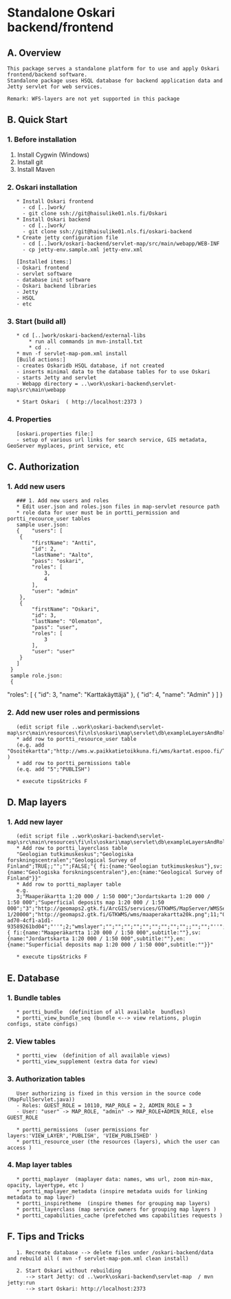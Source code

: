 # Standalone Oskari backend/frontend

## A. Overview

    This package serves a standalone platform for to use and apply Oskari frontend/backend software.
    Standalone package uses HSQL database for backend application data and Jetty servlet for web services.

    Remark: WFS-layers are not yet supported in this package

## B. Quick Start

### 1. Before installation

1. Install Cygwin (Windows)
2. Install git
3. Install Maven

### 2. Oskari installation
       * Install Oskari frontend
         - cd [..]work/
         - git clone ssh://git@haisulike01.nls.fi/Oskari
       * Install Oskari backend
         - cd [..]work/ 
         - git clone ssh://git@haisulike01.nls.fi/oskari-backend
       * Create jetty configuration file
         - cd [..]work/oskari-backend/servlet-map/src/main/webapp/WEB-INF
         - cp jetty-env.sample.xml jetty-env.xml

       [Installed items:]
       - Oskari frontend
       - servlet software
       - database init software
       - Oskari backend libraries
       - Jetty
       - HSQL
       - etc

### 3. Start  (build all)
       * cd [..]work/oskari-backend/external-libs
           * run all commands in mvn-install.txt
           * cd ..
       * mvn -f servlet-map-pom.xml install
       [Build actions:]
       - creates Oskaridb HSQL database, if not created
       - inserts minimal data to the database tables for to use Oskari
       - starts Jetty and servlet
       - Webapp directory = ..\work\oskari-backend\servlet-map\src\main\webapp

       * Start Oskari  ( http://localhost:2373 )

### 4. Properties
       [oskari.properties file:]
       - setup of various url links for search service, GIS metadata, GeoServer myplaces, print service, etc

## C. Authorization

### 1. Add new users
       ### 1. Add new users and roles
       * Edit user.json and roles.json files in map-servlet resource path
       * role data for user must be in portti_permission and portti_recource_user tables
       sample user.json:
       {    "users": [
        {
            "firstName": "Antti",
            "id": 2,
            "lastName": "Aalto",
            "pass": "oskari",
            "roles": [
                3,
                4
            ],
            "user": "admin"
        },
        {
            "firstName": "Oskari",
            "id": 3,
            "lastName": "Olematon",
            "pass": "user",
            "roles": [
                3
            ],
            "user": "user"
        }
       ]
     }
     sample role.json:
     {
  "roles": [
    {
        "id": 3,
        "name": "Karttakäyttäjä"
    },
    {
        "id": 4,
        "name": "Admin"
    }
      ]
    }
       
       

### 2. Add new user roles and permissions
       (edit script file ..work\oskari-backend\servlet-map\src\main\resources\fi\nls\oskari\map\servlet\db\exampleLayersAndRoles.sql)
       * add row to portti_resource_user table
       (e.g. add "Osoitekartta";"http://wms.w.paikkatietoikkuna.fi/wms/kartat.espoo.fi/TeklaOgcWeb/WMS.ashx?";"WMS_LAYER";"10114";"ROLE" )
       * add row to portti_permissions table
       (e.q. add "5";"PUBLISH")

       * execute tips&tricks F

## D. Map layers

### 1. Add new layer
       (edit script file ..work\oskari-backend\servlet-map\src\main\resources\fi\nls\oskari\map\servlet\db\exampleLayersAndRoles.sql)
       * Add row to portti_layerclass table
       "Geologian tutkimuskeskus";"Geologiska forskningscentralen";"Geological Survey of Finland";TRUE;;"";"";FALSE;"{ fi:{name:"Geologian tutkimuskeskus"},sv:{name:"Geologiska forskningscentralen"},en:{name:"Geological Survey of Finland"}}"
       * Add row to portti_maplayer table
       e.g.
       3;"Maaperäkartta 1:20 000 / 1:50 000";"Jordartskarta 1:20 000 / 1:50 000";"Superficial deposits map 1:20 000 / 1:50 000";"3";"http://geomaps2.gtk.fi/ArcGIS/services/GTKWMS/MapServer/WMSServer";75;"''";100000;10000;"http://www.paikkatietoikkuna.fi/web/guest/maaperakartta-1/20000";"http://geomaps2.gtk.fi/GTKWMS/wms/maaperakartta20k.png";11;"0f3f054f-ad70-4cf1-a1d1-93589261bd04";"''";2;"wmslayer";"";"";"";"";"";"";"";"";"";;"";"";"''";"''";"''";"";"1.3.0";3067;"{ fi:{name:"Maaperäkartta 1:20 000 / 1:50 000",subtitle:""},sv:{name:"Jordartskarta 1:20 000 / 1:50 000",subtitle:""},en:{name:"Superficial deposits map 1:20 000 / 1:50 000",subtitle:""}}"
       
       * execute tips&tricks F

## E. Database

### 1. Bundle tables
       * portti_bundle  (definition of all available  bundles)
       * portti_view_bundle_seq (bundle <--> view relations, plugin configs, state configs)

### 2. View tables
       * portti_view  (definition of all available views)
       * portti_view_supplement (extra data for view)

### 3. Authorization tables
       User authorizing is fixed in this version in the source code (MapFullServlet.java))
       - Roles: GUEST_ROLE = 10110, MAP_ROLE = 2, ADMIN_ROLE = 3
       - User: "user" -> MAP_ROLE, "admin" -> MAP_ROLE+ADMIN_ROLE, else GUEST_ROLE

       * portti_permissions  (user permissions for layers:'VIEW_LAYER','PUBLISH', 'VIEW_PUBLISHED' )
       * portti_resource_user (the resources (layers), which the user can access )

### 4. Map layer tables
       * portti_maplayer  (maplayer data: names, wms url, zoom min-max, opacity, layertype, etc )
       * portti_maplayer_metadata (inspire metadata uuids for linking metadata to map layer)
       * portti_inspiretheme  (inspire themes for grouping map layers)
       * portti_layerclass (map service owners for grouping map layers )
       * portti_capabilities_cache (prefetched wms capabilities requests )


## F. Tips and Tricks

       1. Recreate database --> delete files under /oskari-backend/data  and rebuild all ( mvn -f servlet-map-pom.xml clean install)

       2. Start Oskari without rebuilding
          --> start Jetty: cd ..\work\oskari-backend\servlet-map  / mvn jetty:run
          --> start Oskari: http://localhost:2373

